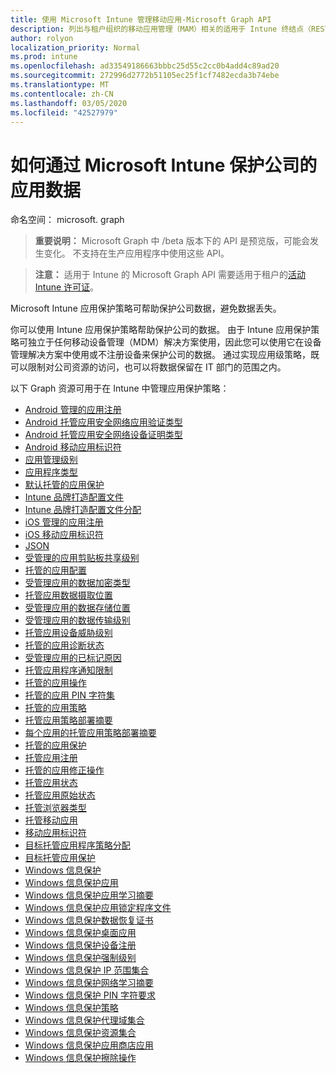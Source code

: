 ```yaml
---
title: 使用 Microsoft Intune 管理移动应用-Microsoft Graph API
description: 列出与租户组织的移动应用管理（MAM）相关的适用于 Intune 终结点（REST）的 Microsoft Graph API。
author: rolyon
localization_priority: Normal
ms.prod: intune
ms.openlocfilehash: ad33549186663bbbc25d55c2cc0b4add4c89ad20
ms.sourcegitcommit: 272996d2772b51105ec25f1cf7482ecda3b74ebe
ms.translationtype: MT
ms.contentlocale: zh-CN
ms.lasthandoff: 03/05/2020
ms.locfileid: "42527979"
---
```

# <a name="how-to-protect-your-company-app-data-with-microsoft-intune"></a>如何通过 Microsoft Intune 保护公司的应用数据

命名空间： microsoft. graph

> **重要说明：** Microsoft Graph 中 /beta 版本下的 API 是预览版，可能会发生变化。 不支持在生产应用程序中使用这些 API。

> **注意：** 适用于 Intune 的 Microsoft Graph API 需要适用于租户的[活动 Intune 许可证](https://go.microsoft.com/fwlink/?linkid=839381)。

Microsoft Intune 应用保护策略可帮助保护公司数据，避免数据丢失。

你可以使用 Intune 应用保护策略帮助保护公司的数据。 由于 Intune 应用保护策略可独立于任何移动设备管理（MDM）解决方案使用，因此您可以使用它在设备管理解决方案中使用或不注册设备来保护公司的数据。 通过实现应用级策略，既可以限制对公司资源的访问，也可以将数据保留在 IT 部门的范围之内。

以下 Graph 资源可用于在 Intune 中管理应用保护策略：

- [Android 管理的应用注册](intune-mam-androidmanagedappregistration.md)
- [Android 托管应用安全网络应用验证类型](intune-mam-androidmanagedappsafetynetappsverificationtype.md)
- [Android 托管应用安全网络设备证明类型](intune-mam-androidmanagedappsafetynetdeviceattestationtype.md)
- [Android 移动应用标识符](intune-mam-androidmobileappidentifier.md)
- [应用管理级别](intune-mam-appmanagementlevel.md)
- [应用程序类型](intune-wip-applicationtype.md)
- [默认托管的应用保护](intune-mam-defaultmanagedappprotection.md)
- [Intune 品牌打造配置文件](intune-wip-intunebrandingprofile.md)
- [Intune 品牌打造配置文件分配](intune-wip-intunebrandingprofileassignment.md)
- [iOS 管理的应用注册](intune-mam-iosmanagedappregistration.md)
- [iOS 移动应用标识符](intune-mam-iosmobileappidentifier.md)
- [JSON](intune-mam-json.md)
- [受管理的应用剪贴板共享级别](intune-mam-managedappclipboardsharinglevel.md)
- [托管的应用配置](intune-mam-managedappconfiguration.md)
- [受管理应用的数据加密类型](intune-mam-managedappdataencryptiontype.md)
- [托管应用数据摄取位置](intune-mam-managedappdataingestionlocation.md)
- [受管理应用的数据存储位置](intune-mam-managedappdatastoragelocation.md)
- [受管理应用的数据传输级别](intune-mam-managedappdatatransferlevel.md)
- [托管应用设备威胁级别](intune-mam-managedappdevicethreatlevel.md)
- [托管的应用诊断状态](intune-mam-managedappdiagnosticstatus.md)
- [受管理应用的已标记原因](intune-mam-managedappflaggedreason.md)
- [托管应用程序通知限制](intune-mam-managedappnotificationrestriction.md)
- [托管的应用操作](intune-mam-managedappoperation.md)
- [托管的应用 PIN 字符集](intune-mam-managedapppincharacterset.md)
- [托管的应用策略](intune-mam-managedapppolicy.md)
- [托管应用策略部署摘要](intune-mam-managedapppolicydeploymentsummary.md)
- [每个应用的托管应用策略部署摘要](intune-mam-managedapppolicydeploymentsummaryperapp.md)
- [托管的应用保护](intune-mam-managedappprotection.md)
- [托管应用注册](intune-mam-managedappregistration.md)
- [托管的应用修正操作](intune-mam-managedappremediationaction.md)
- [托管应用状态](intune-mam-managedappstatus.md)
- [托管应用原始状态](intune-mam-managedappstatusraw.md)
- [托管浏览器类型](intune-mam-managedbrowsertype.md)
- [托管移动应用](intune-mam-managedmobileapp.md)
- [移动应用标识符](intune-mam-mobileappidentifier.md)
- [目标托管应用程序策略分配](intune-mam-targetedmanagedapppolicyassignment.md)
- [目标托管应用保护](intune-mam-targetedmanagedappprotection.md)
- [Windows 信息保护](intune-mam-windowsinformationprotection.md)
- [Windows 信息保护应用](intune-mam-windowsinformationprotectionapp.md)
- [Windows 信息保护应用学习摘要](intune-wip-windowsinformationprotectionapplearningsummary.md)
- [Windows 信息保护应用锁定程序文件](intune-mam-windowsinformationprotectionapplockerfile.md)
- [Windows 信息保护数据恢复证书](intune-mam-windowsinformationprotectiondatarecoverycertificate.md)
- [Windows 信息保护桌面应用](intune-mam-windowsinformationprotectiondesktopapp.md)
- [Windows 信息保护设备注册](intune-mam-windowsinformationprotectiondeviceregistration.md)
- [Windows 信息保护强制级别](intune-mam-windowsinformationprotectionenforcementlevel.md)
- [Windows 信息保护 IP 范围集合](intune-mam-windowsinformationprotectioniprangecollection.md)
- [Windows 信息保护网络学习摘要](intune-wip-windowsinformationprotectionnetworklearningsummary.md)
- [Windows 信息保护 PIN 字符要求](intune-mam-windowsinformationprotectionpincharacterrequirements.md)
- [Windows 信息保护策略](intune-mam-windowsinformationprotectionpolicy.md)
- [Windows 信息保护代理域集合](intune-mam-windowsinformationprotectionproxieddomaincollection.md)
- [Windows 信息保护资源集合](intune-mam-windowsinformationprotectionresourcecollection.md)
- [Windows 信息保护应用商店应用](intune-mam-windowsinformationprotectionstoreapp.md)
- [Windows 信息保护擦除操作](intune-mam-windowsinformationprotectionwipeaction.md)


